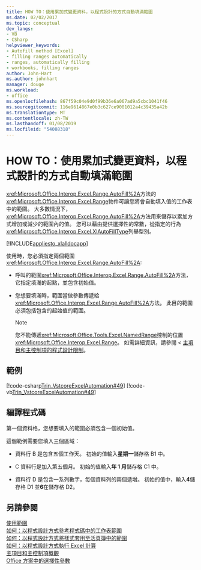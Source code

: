 ```yaml
---
title: HOW TO：使用累加式變更資料，以程式設計的方式自動填滿範圍
ms.date: 02/02/2017
ms.topic: conceptual
dev_langs:
- VB
- CSharp
helpviewer_keywords:
- Autofill method [Excel]
- filling ranges automatically
- ranges, automatically filling
- workbooks, filling ranges
author: John-Hart
ms.author: johnhart
manager: douge
ms.workload:
- office
ms.openlocfilehash: 867f59c04e9d0f99b36e6a067ad9a5cbc1041f46
ms.sourcegitcommit: 116e9614867e0b3c627ce9001012a4c39435a42b
ms.translationtype: MT
ms.contentlocale: zh-TW
ms.lasthandoff: 01/08/2019
ms.locfileid: "54088318"
---
```

# <a name="how-to-programmatically-automatically-fill-ranges-with-incrementally-changing-data"></a>HOW TO：使用累加式變更資料，以程式設計的方式自動填滿範圍
  <xref:Microsoft.Office.Interop.Excel.Range.AutoFill%2A>方法的<xref:Microsoft.Office.Interop.Excel.Range>物件可讓您將會自動填入值的工作表中的範圍。 大多數情況下，<xref:Microsoft.Office.Interop.Excel.Range.AutoFill%2A>方法用來儲存以累加方式增加或減少的範圍內的值。 您可以藉由提供選擇性的常數，從指定的行為<xref:Microsoft.Office.Interop.Excel.XlAutoFillType>列舉型別。  
  
 [!INCLUDE[appliesto_xlalldocapp](../vsto/includes/appliesto-xlalldocapp-md.md)]  
  
 使用時，您必須指定兩個範圍<xref:Microsoft.Office.Interop.Excel.Range.AutoFill%2A>:  
  
-   呼叫的範圍<xref:Microsoft.Office.Interop.Excel.Range.AutoFill%2A>方法，它指定填滿的起點，並包含初始值。  
  
-   您想要填滿時，範圍當做參數傳遞給<xref:Microsoft.Office.Interop.Excel.Range.AutoFill%2A>方法。 此目的範圍必須包括包含的起始值的範圍。  
  
    > [!NOTE]  
    >  您不能傳遞<xref:Microsoft.Office.Tools.Excel.NamedRange>控制的位置<xref:Microsoft.Office.Interop.Excel.Range>。 如需詳細資訊，請參閱 <<c0> [ 主項目和主控制項的程式設計限制](../vsto/programmatic-limitations-of-host-items-and-host-controls.md)。  
  
## <a name="example"></a>範例  
 [!code-csharp[Trin_VstcoreExcelAutomation#49](../vsto/codesnippet/CSharp/Trin_VstcoreExcelAutomationCS/Sheet1.cs#49)]
 [!code-vb[Trin_VstcoreExcelAutomation#49](../vsto/codesnippet/VisualBasic/Trin_VstcoreExcelAutomation/Sheet1.vb#49)]  
  
## <a name="compile-the-code"></a>編譯程式碼  
 第一個資料格，您想要填入的範圍必須包含一個初始值。  
  
 這個範例需要您填入三個區域：  
  
-   資料行 B 是包含五個工作天。 初始的值輸入**星期一**儲存格 B1 中。  
  
-   C 資料行是加入第五個月。 初始的值輸入**年 1 月**儲存格 C1 中。  
  
-   資料行 D 是包含一系列數字，每個資料列的兩個遞增。 初始的值中，輸入**4**儲存格 D1 並**6**在儲存格 D2。  
  
## <a name="see-also"></a>另請參閱  
 [使用範圍](../vsto/working-with-ranges.md)   
 [如何：以程式設計方式參考程式碼中的工作表範圍](../vsto/how-to-programmatically-refer-to-worksheet-ranges-in-code.md)   
 [如何：以程式設計方式將樣式套用至活頁簿中的範圍](../vsto/how-to-programmatically-apply-styles-to-ranges-in-workbooks.md)   
 [如何：以程式設計方式執行 Excel 計算](../vsto/how-to-programmatically-run-excel-calculations-programmatically.md)   
 [主項目和主控制項概觀](../vsto/host-items-and-host-controls-overview.md)   
 [Office 方案中的選擇性參數](../vsto/optional-parameters-in-office-solutions.md)  

